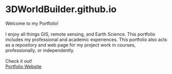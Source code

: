 # 3DWorldBuilder.github.io

Welcome to my Portfolio! <br></br>
I enjoy all things GIS, remote sensing, and Earth Science. This portfolio includes my professional and academic experiences. This portfolio also acts as a repository and web page for my project work in courses, professionally, or independently.<br></br>
Check it out! <br> [Portfolio Website](https://3DWorldBuilder.github.io/)
